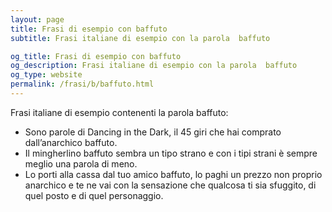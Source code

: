 ```yaml
---
layout: page
title: Frasi di esempio con baffuto 
subtitle: Frasi italiane di esempio con la parola  baffuto

og_title: Frasi di esempio con baffuto 
og_description: Frasi italiane di esempio con la parola  baffuto
og_type: website
permalink: /frasi/b/baffuto.html
---
```


Frasi italiane di esempio contenenti la parola baffuto:


- Sono parole di Dancing in the Dark, il 45 giri che hai comprato dall’anarchico baffuto.
- Il mingherlino baffuto sembra un tipo strano e con i tipi strani è sempre meglio una parola di meno.
- Lo porti alla cassa dal tuo amico baffuto, lo paghi un prezzo non proprio anarchico e te ne vai con la sensazione che qualcosa ti sia sfuggito, di quel posto e di quel personaggio.
